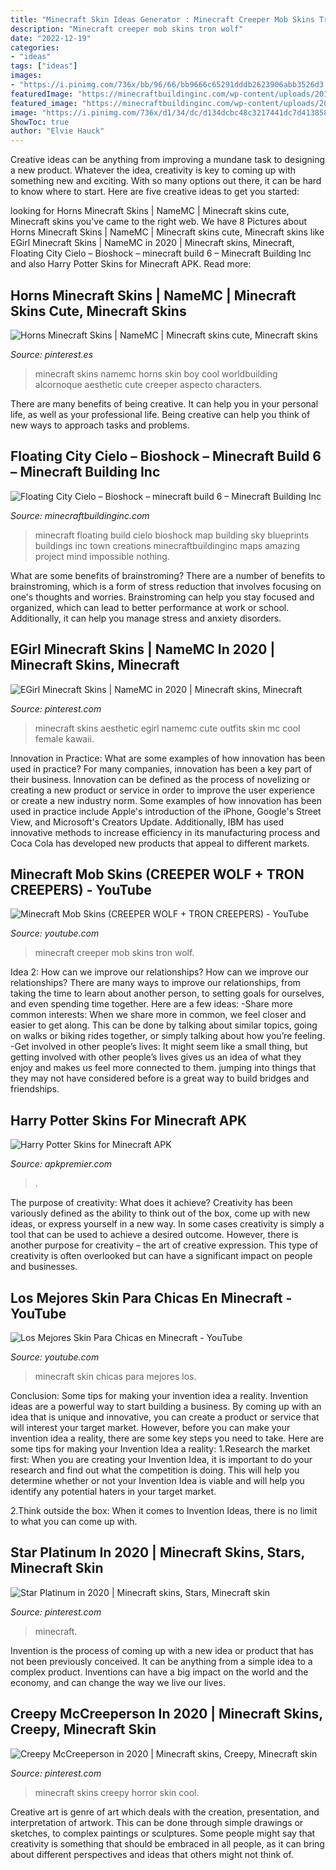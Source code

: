 ```yaml
---
title: "Minecraft Skin Ideas Generator : Minecraft Creeper Mob Skins Tron Wolf"
description: "Minecraft creeper mob skins tron wolf"
date: "2022-12-19"
categories:
- "ideas"
tags: ["ideas"]
images:
- "https://i.pinimg.com/736x/bb/96/66/bb9666c65291dddb2623906abb3526d3.jpg"
featuredImage: "https://minecraftbuildinginc.com/wp-content/uploads/2013/05/Floating-City-Cielo-Bioshock-minecraft-build-6.jpg"
featured_image: "https://minecraftbuildinginc.com/wp-content/uploads/2013/05/Floating-City-Cielo-Bioshock-minecraft-build-6.jpg"
image: "https://i.pinimg.com/736x/d1/34/dc/d134dcbc48c3217441dc7d4138586cf6.jpg"
ShowToc: true
author: "Elvie Hauck"
---
```



Creative ideas can be anything from improving a mundane task to designing a new product. Whatever the idea, creativity is key to coming up with something new and exciting. With so many options out there, it can be hard to know where to start. Here are five creative ideas to get you started:

	

		
looking for Horns Minecraft Skins | NameMC | Minecraft skins cute, Minecraft skins you've came to the right web. We have 8 Pictures about Horns Minecraft Skins | NameMC | Minecraft skins cute, Minecraft skins like EGirl Minecraft Skins | NameMC in 2020 | Minecraft skins, Minecraft, Floating City Cielo – Bioshock – minecraft build 6 – Minecraft Building Inc and also Harry Potter Skins for Minecraft APK. Read more:
		
    
## Horns Minecraft Skins | NameMC | Minecraft Skins Cute, Minecraft Skins

<img loading=lazy src="https://i.pinimg.com/736x/d1/34/dc/d134dcbc48c3217441dc7d4138586cf6.jpg" onerror="this.onerror=null;this.src='https://tse4.mm.bing.net/th?id=OIP.0rDN3aWKOZyWJDW-tjI3igAAAA&amp;pid=15.1';" alt="Horns Minecraft Skins | NameMC | Minecraft skins cute, Minecraft skins">

_Source: pinterest.es_

>minecraft skins namemc horns skin boy cool worldbuilding alcornoque aesthetic cute creeper aspecto characters. 

	

There are many benefits of being creative. It can help you in your personal life, as well as your professional life. Being creative can help you think of new ways to approach tasks and problems.

    
## Floating City Cielo – Bioshock – Minecraft Build 6 – Minecraft Building Inc

<img loading=lazy src="https://minecraftbuildinginc.com/wp-content/uploads/2013/05/Floating-City-Cielo-Bioshock-minecraft-build-6.jpg" onerror="this.onerror=null;this.src='https://tse2.mm.bing.net/th?id=OIP.BDen5lmO_BPl3qKX5bCArgHaD7&amp;pid=15.1';" alt="Floating City Cielo – Bioshock – minecraft build 6 – Minecraft Building Inc">

_Source: minecraftbuildinginc.com_

>minecraft floating build cielo bioshock map building sky blueprints buildings inc town creations minecraftbuildinginc maps amazing project mind impossible nothing. 

	

What are some benefits of brainstroming?
There are a number of benefits to brainstroming, which is a form of stress reduction that involves focusing on one's thoughts and worries. Brainstroming can help you stay focused and organized, which can lead to better performance at work or school. Additionally, it can help you manage stress and anxiety disorders.

    
## EGirl Minecraft Skins | NameMC In 2020 | Minecraft Skins, Minecraft

<img loading=lazy src="https://i.pinimg.com/736x/bb/96/66/bb9666c65291dddb2623906abb3526d3.jpg" onerror="this.onerror=null;this.src='https://tse1.mm.bing.net/th?id=OIP.OYFQQgqAA_pRTS1jXHPBcAAAAA&amp;pid=15.1';" alt="EGirl Minecraft Skins | NameMC in 2020 | Minecraft skins, Minecraft">

_Source: pinterest.com_

>minecraft skins aesthetic egirl namemc cute outfits skin mc cool female kawaii. 

	

Innovation in Practice: What are some examples of how innovation has been used in practice?
For many companies, innovation has been a key part of their business. Innovation can be defined as the process of novelizing or creating a new product or service in order to improve the user experience or create a new industry norm. 
Some examples of how innovation has been used in practice include Apple's introduction of the iPhone, Google's Street View, and Microsoft's Creators Update. Additionally, IBM has used innovative methods to increase efficiency in its manufacturing process and Coca Cola has developed new products that appeal to different markets.

    
## Minecraft Mob Skins (CREEPER WOLF + TRON CREEPERS) - YouTube

<img loading=lazy src="http://i.ytimg.com/vi/s3mSNUWn1-U/maxresdefault.jpg" onerror="this.onerror=null;this.src='https://tse3.mm.bing.net/th?id=OIP.HdSusqKnaubSpcK6AMZzUAHaEK&amp;pid=15.1';" alt="Minecraft Mob Skins (CREEPER WOLF + TRON CREEPERS) - YouTube">

_Source: youtube.com_

>minecraft creeper mob skins tron wolf. 

	

Idea 2: How can we improve our relationships?
How can we improve our relationships? There are many ways to improve our relationships, from taking the time to learn about another person, to setting goals for ourselves, and even spending time together. Here are a few ideas: 
-Share more common interests: When we share more in common, we feel closer and easier to get along. This can be done by talking about similar topics, going on walks or biking rides together, or simply talking about how you’re feeling. 
-Get involved in other people’s lives: It might seem like a small thing, but getting involved with other people’s lives gives us an idea of what they enjoy and makes us feel more connected to them. jumping into things that they may not have considered before is a great way to build bridges and friendships.

    
## Harry Potter Skins For Minecraft APK

<img loading=lazy src="https://yt3.ggpht.com/0IOx7BBWU2LK5F0slBUe0nWpsDJk-wgQz1rtbZ0LrjSxGnb08jsIwTBr_J3Td-lVmMU=w1080" onerror="this.onerror=null;this.src='https://tse3.mm.bing.net/th?id=OIP.1BXNma1_5UwDWrcyoT7WXQHaDn&amp;pid=15.1';" alt="Harry Potter Skins for Minecraft APK">

_Source: apkpremier.com_

>. 

	

The purpose of creativity: What does it achieve?
Creativity has been variously defined as the ability to think out of the box, come up with new ideas, or express yourself in a new way. In some cases creativity is simply a tool that can be used to achieve a desired outcome. However, there is another purpose for creativity – the art of creative expression. This type of creativity is often overlooked but can have a significant impact on people and businesses.

    
## Los Mejores Skin Para Chicas En Minecraft - YouTube

<img loading=lazy src="https://i.ytimg.com/vi/1ZjYE3rCkCU/hqdefault.jpg" onerror="this.onerror=null;this.src='https://tse2.mm.bing.net/th?id=OIP.iItZPMtvEaFqaq5u7mjuDgHaFj&amp;pid=15.1';" alt="Los Mejores Skin Para Chicas en Minecraft - YouTube">

_Source: youtube.com_

>minecraft skin chicas para mejores los. 

	

Conclusion: Some tips for making your invention idea a reality.
Invention ideas are a powerful way to start building a business. By coming up with an idea that is unique and innovative, you can create a product or service that will interest your target market. However, before you can make your invention idea a reality, there are some key steps you need to take. Here are some tips for making your Invention Idea a reality:
1.Research the market first: When you are creating your Invention Idea, it is important to do your research and find out what the competition is doing. This will help you determine whether or not your Invention Idea is viable and will help you identify any potential haters in your target market.

2.Think outside the box: When it comes to Invention Ideas, there is no limit to what you can come up with.

    
## Star Platinum In 2020 | Minecraft Skins, Stars, Minecraft Skin

<img loading=lazy src="https://i.pinimg.com/736x/2b/a3/a8/2ba3a88cfb74d1870b9179cd3516101f.jpg" onerror="this.onerror=null;this.src='https://tse2.mm.bing.net/th?id=OIP.aWIY7q9JC1BBOcO094Ac3QAAAA&amp;pid=15.1';" alt="Star Platinum in 2020 | Minecraft skins, Stars, Minecraft skin">

_Source: pinterest.com_

>minecraft. 

	

Invention is the process of coming up with a new idea or product that has not been previously conceived. It can be anything from a simple idea to a complex product. Inventions can have a big impact on the world and the economy, and can change the way we live our lives.

    
## Creepy McCreeperson In 2020 | Minecraft Skins, Creepy, Minecraft Skin

<img loading=lazy src="https://i.pinimg.com/736x/4e/46/87/4e4687c253a9630372410ef24b07a13d.jpg" onerror="this.onerror=null;this.src='https://tse2.mm.bing.net/th?id=OIP._w760UEQ1qbm9q2-28Ah0AAAAA&amp;pid=15.1';" alt="Creepy McCreeperson in 2020 | Minecraft skins, Creepy, Minecraft skin">

_Source: pinterest.com_

>minecraft skins creepy horror skin cool. 

	

Creative art is genre of art which deals with the creation, presentation, and interpretation of artwork. This can be done through simple drawings or sketches, to complex paintings or sculptures. Some people might say that creativity is something that should be embraced in all people, as it can bring about different perspectives and ideas that others might not think of.

